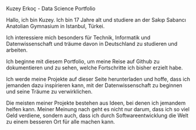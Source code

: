 Kuzey Erkoç - Data Science Portfolio

Hallo, ich bin Kuzey. Ich bin 17 Jahre alt und studiere an der Sakıp Sabancı Anatolian Gymnasium in Istanbul, Türkei.

Ich interessiere mich besonders für Technik, Informatik und Datenwissenschaft und träume davon in Deutschland zu studieren und arbeiten.

Ich beginne mit diesem Portfolio, um meine Reise auf Github zu dokumentieren und zu sehen, welche Fortschritte ich bisher erzielt habe.

Ich werde meine Projekte auf dieser Seite herunterladen und hoffe, dass ich jemanden dazu inspirieren kann, mit der Datenwissenschaft zu beginnen und seine Träume zu verwirklichen.

Die meisten meiner Projekte bestehen aus Ideen, bei denen ich jemandem helfen kann. Meiner Meinung nach geht es nicht nur darum, dass ich so viel Geld verdiene, sondern auch, dass ich durch Softwareentwicklung die Welt zu einem besseren Ort für alle machen kann.
